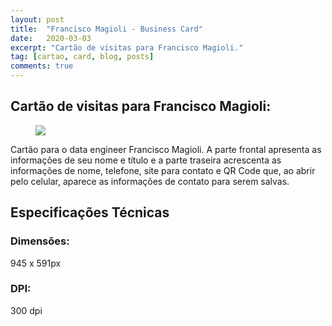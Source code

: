 ```yaml
---
layout: post
title:  "Francisco Magioli - Business Card"
date:   2020-03-03
excerpt: "Cartão de visitas para Francisco Magioli."
tag: [cartao, card, blog, posts]
comments: true
---
```


## Cartão de visitas para Francisco Magioli:

<figure>
	<a href="https://i.ibb.co/1vDGhYB/mockup3.jpg"><img src="https://i.ibb.co/1vDGhYB/mockup3.jpg"></a>
	<figcaption><a href="https://i.ibb.co/1vDGhYB/mockup3.jpg"></a></figcaption>
</figure>

Cartão para o data engineer Francisco Magioli. A parte frontal apresenta as informações de seu nome e título e a parte traseira acrescenta as informações de nome, telefone, site para contato e QR Code que, ao abrir pelo celular, aparece as informações de contato para serem salvas.

## Especificações Técnicas

### Dimensões: 
945 x 591px

### DPI: 
300 dpi

